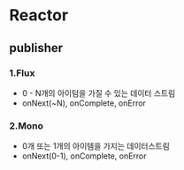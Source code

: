 # Reactor
## publisher

### 1.Flux
- 0 - N개의 아이텀을 가질 수 있는 데이터 스트림
- onNext(~N), onComplete, onError

### 2.Mono
- 0개 또는 1개의 아이템을 가지는 데이터스트림
- onNext(0-1), onComplete, onError
   